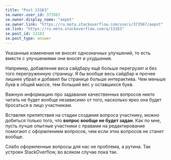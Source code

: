 ```yaml
---
title: "Post 13163"
se.owner.user_id: 373567
se.owner.display_name: "aepot"
se.owner.link: "https://ru.meta.stackoverflow.com/users/373567/aepot"
se.link: "https://ru.meta.stackoverflow.com/a/13163"
se.post_id: 13163
se.post_type: answer
---
```

<p>Указанные изменения не вносят однозначных улучшений, то есть вместе с улучшениями они вносят и ухудшения.</p>
<p>Например, добавление веса сайдбару ещё больше перегрузит и без того перегруженную страницу. Я бы вообще весь сайдбар и прочее лишнее убрал и добавил бы странице больше интерактива. Чем меньше букв в общей массе, тем больший вес у оставшихся букв.</p>
<p>Важную информацию про задавание качественных вопросов никто читать не будет вообще независимо от того, насколько ярко она будет бросаться в лицо участникам.</p>
<p>Вставляя препятствия на стадии создания вопроса участнику, можно добиться только того, что <strong>вопрос вообще не будет задан</strong>. Как по мне, пусть лучше опытные участники с правами на редактирование помогают с оформлением вопросов, чем если этих вопросов не станет вообще.</p>
<p>Слабо оформленные вопросы для нас не проблема, а рутина. Так устроен StackOverflow, во всяком случае пока так.</p>
